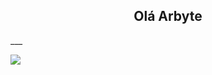 <h2 align="center">Olá Arbyte</h2> ___ <p align="center">
  

  
![](https://i.giphy.com/media/XtUPfbJIltIaY/giphy.webp)
